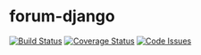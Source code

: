 # forum-django

[![Build Status](https://travis-ci.org/karolyi/forum-django.svg?branch=development)](https://travis-ci.org/karolyi/forum-django)
[![Coverage Status](https://coveralls.io/repos/github/karolyi/forum-django/badge.svg)](https://coveralls.io/github/karolyi/forum-django)
[![Code Issues](https://www.quantifiedcode.com/api/v1/project/ca3d90d5cb0e43e381274d6f48463a97/badge.svg)](https://www.quantifiedcode.com/app/project/ca3d90d5cb0e43e381274d6f48463a97)
